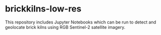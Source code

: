 # brickkilns-low-res
This repository includes Jupyter Notebooks which can be run to detect and geolocate brick kilns using RGB Sentinel-2 satellite imagery. 
